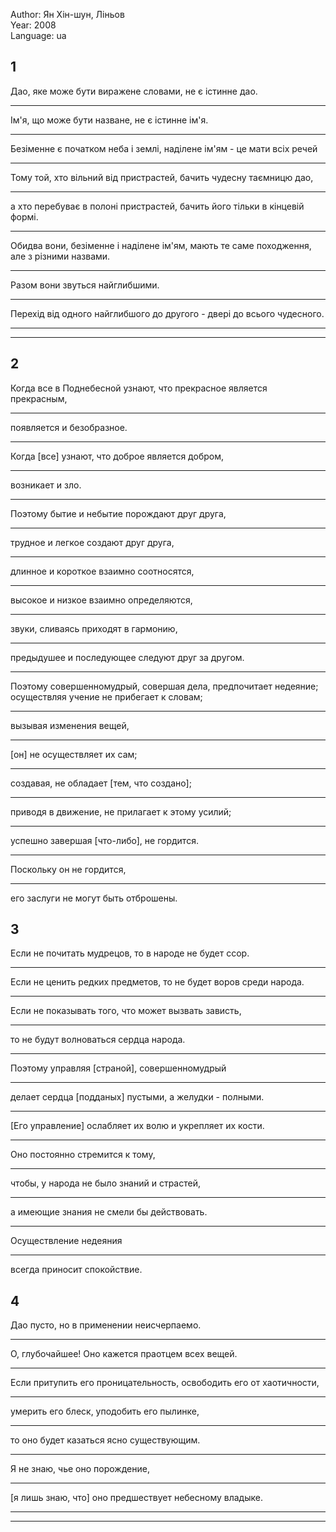Author: Ян Хін-шун, Ліньов  
Year: 2008  
Language: ua  

## 1
Дао, яке може бути виражене словами, не є істинне дао.
___
Ім'я, що може бути назване, не є істинне ім'я.
___
Безіменне є початком неба і землі, наділене ім'ям - це мати всіх речей
___
Тому той, хто вільний від пристрастей, бачить чудесну таємницю дао,
___
а хто перебуває в полоні пристрастей, бачить його тільки в кінцевій формі.
___
Обидва вони, безіменне і наділене ім'ям, мають те саме походження, але з різними назвами.
___
Разом вони звуться найглибшими.
___
Перехід від одного найглибшого до другого - двері до всього чудесного.
___

___
## 2
Когда все в Поднебесной узнают, что прекрасное является прекрасным,
___
появляется и безобразное.
___
Когда \[все\] узнают, что доброе является добром,
___
возникает и зло.
___
Поэтому бытие и небытие порождают друг друга,
___
трудное и легкое создают друг друга,
___
длинное и короткое взаимно соотносятся,
___
высокое и низкое взаимно определяются,
___
звуки, сливаясь приходят в гармонию,
___
предыдушее и последующее следуют друг за другом.
___
Поэтому совершенномудрый, совершая дела, предпочитает недеяние; осуществляя учение не прибегает к словам;
___
вызывая изменения вещей,
___
\[он\] не осуществляет их сам;
___
создавая, не обладает \[тем, что создано\];
___
приводя в движение, не прилагает к этому усилий;
___
успешно завершая \[что-либо\], не гордится.
___
Поскольку он не гордится,
___
его заслуги не могут быть отброшены.

## 3
Если не почитать мудрецов, то в народе не будет ссор.
___
Если не ценить редких предметов, то не будет воров среди народа.
___
Если не показывать того, что может вызвать зависть,
___
то не будут волноваться сердца народа.
___
Поэтому управляя \[страной\], совершенномудрый
___
делает сердца \[подданых\] пустыми, а желудки - полными.
___
\[Его управление\] ослабляет их волю и укрепляет их кости.
___
Оно постоянно стремится к тому,
___
чтобы, у народа не было знаний и страстей,
___
а имеющие знания не смели бы действовать.
___
Осуществление недеяния
___
всегда приносит спокойствие.

## 4
Дао пусто, но в применении неисчерпаемо.
___
О, глубочайшее! Оно кажется праотцем всех вещей.
___
Если притупить его проницательность, освободить его от хаотичности,
___
умерить его блеск, уподобить его пылинке,
___
то оно будет казаться ясно существующим.
___
Я не знаю, чье оно порождение,
___
\[я лишь знаю, что\] оно предшествует небесному владыке.
___

___
